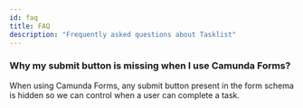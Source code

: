 ```yaml
---
id: faq
title: FAQ
description: "Frequently asked questions about Tasklist"
---
```


### Why my submit button is missing when I use Camunda Forms?

When using Camunda Forms, any submit button present in the form schema is hidden so we can control when a user can complete a task.